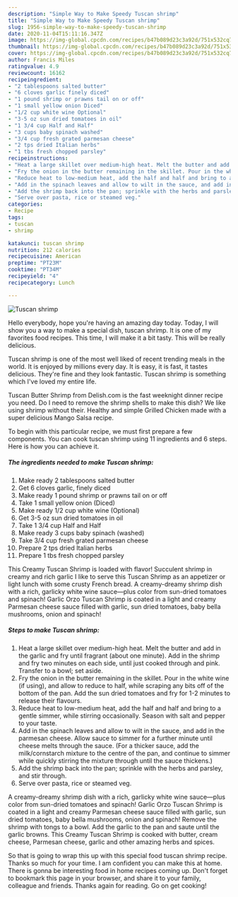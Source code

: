 ```yaml
---
description: "Simple Way to Make Speedy Tuscan shrimp"
title: "Simple Way to Make Speedy Tuscan shrimp"
slug: 1956-simple-way-to-make-speedy-tuscan-shrimp
date: 2020-11-04T15:11:16.347Z
image: https://img-global.cpcdn.com/recipes/b47b089d23c3a92d/751x532cq70/tuscan-shrimp-recipe-main-photo.jpg
thumbnail: https://img-global.cpcdn.com/recipes/b47b089d23c3a92d/751x532cq70/tuscan-shrimp-recipe-main-photo.jpg
cover: https://img-global.cpcdn.com/recipes/b47b089d23c3a92d/751x532cq70/tuscan-shrimp-recipe-main-photo.jpg
author: Francis Miles
ratingvalue: 4.9
reviewcount: 16162
recipeingredient:
- "2 tablespoons salted butter"
- "6 cloves garlic finely diced"
- "1 pound shrimp or prawns tail on or off"
- "1 small yellow onion Diced"
- "1/2 cup white wine Optional"
- "3-5 oz sun dried tomatoes in oil"
- "1 3/4 cup Half and Half"
- "3 cups baby spinach washed"
- "3/4 cup fresh grated parmesan cheese"
- "2 tps dried Italian herbs"
- "1 tbs fresh chopped parsley"
recipeinstructions:
- "Heat a large skillet over medium-high heat. Melt the butter and add in the garlic and fry until fragrant (about one minute). Add in the shrimp and fry two minutes on each side, until just cooked through and pink. Transfer to a bowl; set aside."
- "Fry the onion in the butter remaining in the skillet. Pour in the white wine (if using), and allow to reduce to half, while scraping any bits off of the bottom of the pan. Add the sun dried tomatoes and fry for 1-2 minutes to release their flavours."
- "Reduce heat to low-medium heat, add the half and half and bring to a gentle simmer, while stirring occasionally. Season with salt and pepper to your taste."
- "Add in the spinach leaves and allow to wilt in the sauce, and add in the parmesan cheese. Allow sauce to simmer for a further minute until cheese melts through the sauce. (For a thicker sauce, add the milk/cornstarch mixture to the centre of the pan, and continue to simmer while quickly stirring the mixture through until the sauce thickens.)"
- "Add the shrimp back into the pan; sprinkle with the herbs and parsley, and stir through."
- "Serve over pasta, rice or steamed veg."
categories:
- Recipe
tags:
- tuscan
- shrimp

katakunci: tuscan shrimp 
nutrition: 212 calories
recipecuisine: American
preptime: "PT23M"
cooktime: "PT34M"
recipeyield: "4"
recipecategory: Lunch

---
```



![Tuscan shrimp](https://img-global.cpcdn.com/recipes/b47b089d23c3a92d/751x532cq70/tuscan-shrimp-recipe-main-photo.jpg)

Hello everybody, hope you're having an amazing day today. Today, I will show you a way to make a special dish, tuscan shrimp. It is one of my favorites food recipes. This time, I will make it a bit tasty. This will be really delicious.

Tuscan shrimp is one of the most well liked of recent trending meals in the world. It is enjoyed by millions every day. It is easy, it is fast, it tastes delicious. They're fine and they look fantastic. Tuscan shrimp is something which I've loved my entire life.

Tuscan Butter Shrimp from Delish.com is the fast weeknight dinner recipe you need. Do I need to remove the shrimp shells to make this dish? We like using shrimp without their. Healthy and simple Grilled Chicken made with a super delicious Mango Salsa recipe.


To begin with this particular recipe, we must first prepare a few components. You can cook tuscan shrimp using 11 ingredients and 6 steps. Here is how you can achieve it.

<!--inarticleads1-->

##### The ingredients needed to make Tuscan shrimp:

1. Make ready 2 tablespoons salted butter
1. Get 6 cloves garlic, finely diced
1. Make ready 1 pound shrimp or prawns tail on or off
1. Take 1 small yellow onion (Diced)
1. Make ready 1/2 cup white wine (Optional)
1. Get 3-5 oz sun dried tomatoes in oil
1. Take 1 3/4 cup Half and Half
1. Make ready 3 cups baby spinach (washed)
1. Take 3/4 cup fresh grated parmesan cheese
1. Prepare 2 tps dried Italian herbs
1. Prepare 1 tbs fresh chopped parsley


This Creamy Tuscan Shrimp is loaded with flavor! Succulent shrimp in creamy and rich garlic I like to serve this Tuscan Shrimp as an appetizer or light lunch with some crusty French bread. A creamy-dreamy shrimp dish with a rich, garlicky white wine sauce—plus color from sun-dried tomatoes and spinach! Garlic Orzo Tuscan Shrimp is coated in a light and creamy Parmesan cheese sauce filled with garlic, sun dried tomatoes, baby bella mushrooms, onion and spinach! 

<!--inarticleads2-->

##### Steps to make Tuscan shrimp:

1. Heat a large skillet over medium-high heat. Melt the butter and add in the garlic and fry until fragrant (about one minute). Add in the shrimp and fry two minutes on each side, until just cooked through and pink. Transfer to a bowl; set aside.
1. Fry the onion in the butter remaining in the skillet. Pour in the white wine (if using), and allow to reduce to half, while scraping any bits off of the bottom of the pan. Add the sun dried tomatoes and fry for 1-2 minutes to release their flavours.
1. Reduce heat to low-medium heat, add the half and half and bring to a gentle simmer, while stirring occasionally. Season with salt and pepper to your taste.
1. Add in the spinach leaves and allow to wilt in the sauce, and add in the parmesan cheese. Allow sauce to simmer for a further minute until cheese melts through the sauce. (For a thicker sauce, add the milk/cornstarch mixture to the centre of the pan, and continue to simmer while quickly stirring the mixture through until the sauce thickens.)
1. Add the shrimp back into the pan; sprinkle with the herbs and parsley, and stir through.
1. Serve over pasta, rice or steamed veg.


A creamy-dreamy shrimp dish with a rich, garlicky white wine sauce—plus color from sun-dried tomatoes and spinach! Garlic Orzo Tuscan Shrimp is coated in a light and creamy Parmesan cheese sauce filled with garlic, sun dried tomatoes, baby bella mushrooms, onion and spinach! Remove the shrimp with tongs to a bowl. Add the garlic to the pan and saute until the garlic browns. This Creamy Tuscan Shrimp is cooked with butter, cream cheese, Parmesan cheese, garlic and other amazing herbs and spices. 

So that is going to wrap this up with this special food tuscan shrimp recipe. Thanks so much for your time. I am confident you can make this at home. There is gonna be interesting food in home recipes coming up. Don't forget to bookmark this page in your browser, and share it to your family, colleague and friends. Thanks again for reading. Go on get cooking!
